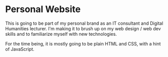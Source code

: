 # Personal Website
This is going to be part of my personal brand as an IT consultant and Digital Humanities lecturer. I'm making it to brush up on my web design / web dev skills and to familiarize myself with new technologies.

For the time being, it is mostly going to be plain HTML and CSS, with a hint of JavaScript.